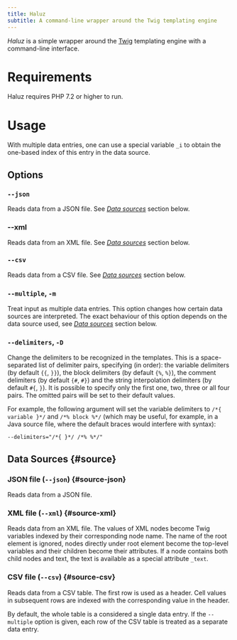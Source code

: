 ```yaml
---
title: Haluz
subtitle: A command-line wrapper around the Twig templating engine
---
```


_Haluz_ is a simple wrapper around the [Twig](https://twig.symfony.com/)
templating engine with a command-line interface.

Requirements
============
Haluz requires PHP 7.2 or higher to run.

Usage
=====

With multiple data entries, one can use a special variable `_i` to obtain the
one-based index of this entry in the data source.

Options
-------

### `--json`
Reads data from a JSON file. See [_Data sources_](#source-json) section below.

### --xml
Reads data from an XML file. See [_Data sources_](#source-xml) section below.

### `--csv`
Reads data from a CSV file. See [_Data sources_](#source-csv) section below.

### `--multiple`, `-m`
Treat input as multiple data entries. This option changes how certain data
sources are interpreted. The exact behaviour of this option depends on the
data source used, see [_Data sources_](#source) section below.

### `--delimiters`, `-D`
Change the delimiters to be recognized in the templates.
This is a space-separated list of delimiter pairs, specifying (in order):
the variable delimiters (by default `{{`, `}}`),
the block delimiters (by default `{%`, `%}`),
the comment delimiters (by default `{#`, `#}`)
and the string interpolation delimiters (by default `#{`, `}`).
It is possible to specify only the first one, two, three or all four pairs.
The omitted pairs will be set to their default values.

For example, the following argument will set the variable delimiters to
`/*{ variable }*/` and `/*% block %*/` (which may be useful, for example,
in a Java source file, where the default braces would interfere with syntax):

```
--delimiters="/*{ }*/ /*% %*/"
```

Data Sources {#source}
------------

### JSON file (`--json`) {#source-json}
Reads data from a JSON file.

### XML file (`--xml`) {#source-xml}
Reads data from an XML file. The values of XML nodes become Twig variables
indexed by their corresponding node name.
The name of the root element is ignored, nodes directly under root element
become the top-level variables and their children become their attributes.
If a node contains both child nodes and text, the text is available
as a special attribute `_text`.

### CSV file (`--csv`) {#source-csv}
Reads data from a CSV table. The first row is used as a header.
Cell values in subsequent rows are indexed with the corresponding value
in the header.

By default, the whole table is a considered a single data entry.
If the `--multiple` option is given, each row of the CSV table is treated
as a separate data entry.
